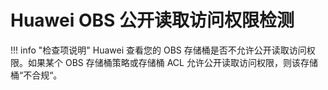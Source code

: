 # Huawei OBS 公开读取访问权限检测

!!! info "检查项说明"
Huawei  查看您的 OBS 存储桶是否不允许公开读取访问权限。如果某个 OBS 存储桶策略或存储桶 ACL 允许公开读取访问权限，则该存储桶“不合规“。

